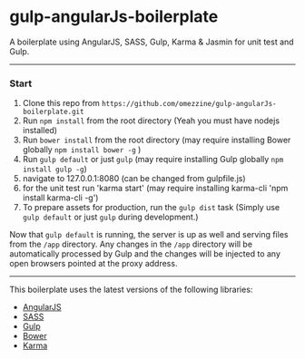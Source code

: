 gulp-angularJs-boilerplate
============================

A boilerplate using AngularJS, SASS, Gulp, Karma & Jasmin for unit test and Gulp.

---

### Start

1. Clone this repo from `https://github.com/omezzine/gulp-angularJs-boilerplate.git`
2. Run `npm install` from the root directory (Yeah you must have nodejs installed)
4. Run `bower install` from the root directory (may require installing Bower globally `npm install bower -g` )
5. Run `gulp default` or just `gulp` (may require installing Gulp globally `npm install gulp -g`)
6. navigate to 127.0.0.1:8080 (can be changed from gulpfile.js)
7. for the unit test run 'karma start' (may require installing karma-cli 'npm install karma-cli -g')
8. To prepare assets for production, run the `gulp dist` task (Simply use `gulp default` or just `gulp`  during development.)

Now that `gulp default` is running, the server is up as well and serving files from the `/app` directory. Any changes in the `/app` directory will be automatically processed by Gulp and the changes will be injected to any open browsers pointed at the proxy address.

---

This boilerplate uses the latest versions of the following libraries:

- [AngularJS](http://angularjs.org/)
- [SASS](http://sass-lang.com/)
- [Gulp](http://gulpjs.com/)
- [Bower](http://bower.io/)
- [Karma](http://karma-runner.github.io/0.12/index.html)
